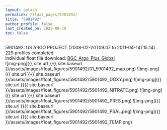 ```yaml
---
layout: splash
permalink: /float_pages/5901492/
title: "5901492"
author_profile: false
last_created_on: 2025-09-30
toc: false
---
```

 
5901492: US ARGO PROJECT (2008-02-20T09:07 to 2011-04-14T15:14)\
229 profiles completed\
Individual float file download: [BGC_Argo_Plus_Global](https://ftp.soest.hawaii.edu/bgc_argo_plus/Individual_Floats/outliers_removed/5901492_Sprof_processed.nc)\
![img-png]({{ site.url }}{{ site.baseurl }}/assets/images/float_figures/5901492/01_5901492_map.png)
![img-png]({{ site.url }}{{ site.baseurl }}/assets/images/float_figures/5901492/5901492_DOXY.png)
![img-png]({{ site.url }}{{ site.baseurl }}/assets/images/float_figures/5901492/5901492_NITRATE.png)
![img-png]({{ site.url }}{{ site.baseurl }}/assets/images/float_figures/5901492/5901492_PRES.png)
![img-png]({{ site.url }}{{ site.baseurl }}/assets/images/float_figures/5901492/5901492_PSAL.png)
![img-png]({{ site.url }}{{ site.baseurl }}/assets/images/float_figures/5901492/5901492_TEMP.png)
